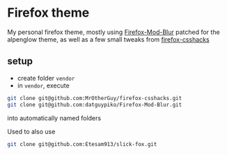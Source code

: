 # Firefox theme

My personal firefox theme, mostly using [Firefox-Mod-Blur](https://github.com/datguypiko/Firefox-Mod-Blur) patched for the alpenglow theme, as well as a few small tweaks from [firefox-csshacks](https://github.com/MrOtherGuy/firefox-csshacks)

## setup

- create folder `vendor`
- in `vendor`, execute
```bash
git clone git@github.com:MrOtherGuy/firefox-csshacks.git
git clone git@github.com:datguypiko/Firefox-Mod-Blur.git
```
into automatically named folders

Used to also use 
```bash
git clone git@github.com:Etesam913/slick-fox.git
```